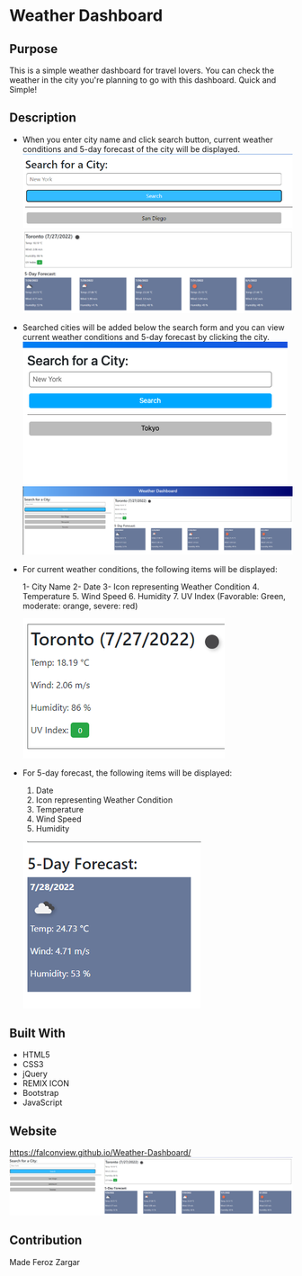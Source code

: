 # Weather Dashboard

## Purpose

This is a simple weather dashboard for travel lovers. You can check the weather in the city you're planning to go with this dashboard. Quick and Simple!

## Description

- When you enter city name and click search button, current weather conditions and 5-day forecast of the city will be displayed.<br/>
  ![alt text](./Assets/Images/screenshot_02_search-form.png)
  ![alt text](./Assets/Images/screenshot_02_search-result.png)
- Searched cities will be added below the search form and you can view current weather conditions and 5-day forecast by clicking the city.<br/>
  ![alt text](./Assets/Images/screenshot_03_search-history.png)
  ![alt text](./Assets/Images/screenshot_03_search-history-result.png)
- For current weather conditions, the following items will be displayed:

  1- City Name
  2- Date
  3- Icon representing Weather Condition
  4. Temperature
  5. Wind Speed
  6. Humidity
  7. UV Index (Favorable: Green, moderate: orange, severe: red)<br/>

  ![alt text](./Assets/Images/screenshot_04_current-weather.png)

- For 5-day forecast, the following items will be displayed:

  1. Date
  2. Icon representing Weather Condition
  3. Temperature
  4. Wind Speed
  5. Humidity<br/>

  ![alt text](./Assets/Images/screenshot_05_forecast-weather.png)

## Built With

- HTML5
- CSS3
- jQuery
- REMIX ICON
- Bootstrap
- JavaScript

## Website

https://falconview.github.io/Weather-Dashboard/<br/>
![alt text](./Assets/Images/screenshot_01_main.png)

## Contribution

Made Feroz Zargar
